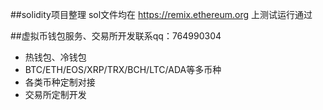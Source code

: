 
##solidity项目整理
sol文件均在 https://remix.ethereum.org 上测试运行通过



##虚拟币钱包服务、交易所开发联系qq：764990304

* 热钱包、冷钱包
* BTC/ETH/EOS/XRP/TRX/BCH/LTC/ADA等多币种
* 各类币种定制对接
* 交易所定制开发
